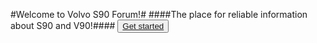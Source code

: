 #Welcome to Volvo S90 Forum!#
####The place for reliable information about S90 and V90!####
<button> [Get started](about) </button>


